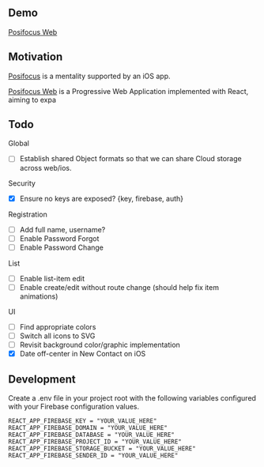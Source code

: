 ## Demo  

[Posifocus Web](https://posifocus.surge.sh)  

## Motivation  
[Posifocus](https://posifocus.com/) is a mentality supported by an iOS app.  

[Posifocus Web](https://posifocus.surge.sh) is a Progressive Web Application implemented with React, aiming to expa

## Todo  

Global  
  - [ ] Establish shared Object formats so that we can share Cloud storage across web/ios.  

Security  
  - [X] Ensure no keys are exposed? {key, firebase, auth}

Registration  
  - [ ] Add full name, username?  
  - [ ] Enable Password Forgot
  - [ ] Enable Password Change

List  
  - [ ] Enable list-item edit  
  - [ ] Enable create/edit without route change (should help fix item animations)  

UI  
  - [ ] Find appropriate colors  
  - [ ] Switch all icons to SVG  
  - [ ] Revisit background color/graphic implementation  
  - [X] Date off-center in New Contact on iOS

## Development  

Create a .env file in your project root with the following variables configured with your Firebase configuration values.  
```
REACT_APP_FIREBASE_KEY = "YOUR_VALUE_HERE"
REACT_APP_FIREBASE_DOMAIN = "YOUR_VALUE_HERE"
REACT_APP_FIREBASE_DATABASE = "YOUR_VALUE_HERE"
REACT_APP_FIREBASE_PROJECT_ID = "YOUR_VALUE_HERE"
REACT_APP_FIREBASE_STORAGE_BUCKET = "YOUR_VALUE_HERE"
REACT_APP_FIREBASE_SENDER_ID = "YOUR_VALUE_HERE"
```  
